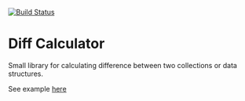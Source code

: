 [![Build Status](https://travis-ci.org/sergey-ben/diff-calculator.svg?branch=master)](https://travis-ci.org/sergey-ben/diff-calculator)

# Diff Calculator
Small library for calculating difference between two collections or data structures.

See example [here](https://github.com/sergey-ben/diff-calculator/tree/master/example)
